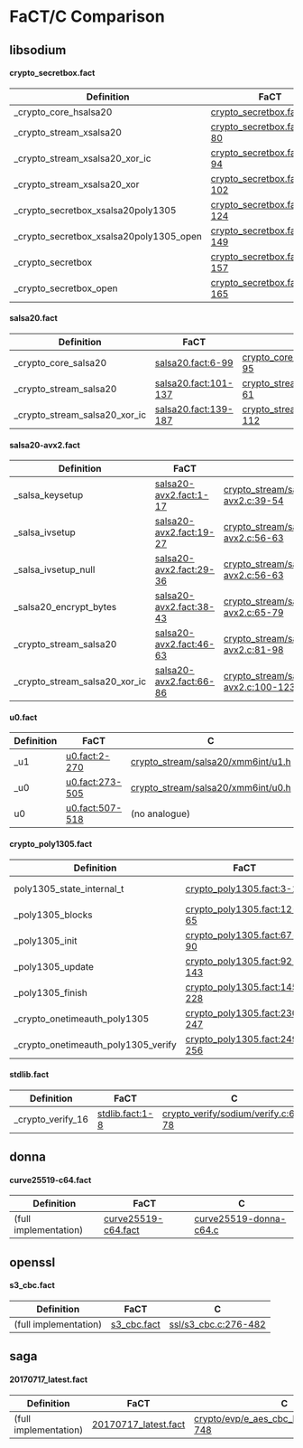 # FaCT/C Comparison

## libsodium

#### crypto_secretbox.fact
Definition | FaCT | C
--- | --- | ---
_crypto_core_hsalsa20 | [crypto_secretbox.fact:4-69](/crypto_secretbox/crypto_secretbox.fact#L4-L69) | [crypto_core/hsalsa20/ref2/core_hsalsa20_ref2.c:16-95](/crypto_secretbox/tests/libsodium-c-cref/src/libsodium/crypto_core/hsalsa20/ref2/core_hsalsa20_ref2.c#L16-L95)
_crypto_stream_xsalsa20 | [crypto_secretbox.fact:71-80](/crypto_secretbox/crypto_secretbox.fact#L71-L80) | [crypto_stream/xsalsa20/stream_xsalsa20.c:7-19](/crypto_secretbox/tests/libsodium-c-cref/src/libsodium/crypto_stream/xsalsa20/stream_xsalsa20.c#L7-L19)
_crypto_stream_xsalsa20_xor_ic | [crypto_secretbox.fact:82-94](/crypto_secretbox/crypto_secretbox.fact#L82-L94) | [crypto_stream/xsalsa20/stream_xsalsa20.c:21-34](/crypto_secretbox/tests/libsodium-c-cref/src/libsodium/crypto_stream/xsalsa20/stream_xsalsa20.c#L21-L34)
_crypto_stream_xsalsa20_xor | [crypto_secretbox.fact:96-102](/crypto_secretbox/crypto_secretbox.fact#L96-L102) | [crypto_stream/xsalsa20/stream_xsalsa20.c:36-42](/crypto_secretbox/tests/libsodium-c-cref/src/libsodium/crypto_stream/xsalsa20/stream_xsalsa20.c#L36-L42)
_crypto_secretbox_xsalsa20poly1305 | [crypto_secretbox.fact:104-124](/crypto_secretbox/crypto_secretbox.fact#L104-L124) | [crypto_secretbox/xsalsa20poly1305/secretbox_xsalsa20poly1305.c:6-23](/crypto_secretbox/tests/libsodium-c-cref/src/libsodium/crypto_secretbox/xsalsa20poly1305/secretbox_xsalsa20poly1305.c#L6-L23)
_crypto_secretbox_xsalsa20poly1305_open | [crypto_secretbox.fact:126-149](/crypto_secretbox/crypto_secretbox.fact#L126-L149) | [crypto_secretbox/xsalsa20poly1305/secretbox_xsalsa20poly1305.c:25-47](/crypto_secretbox/tests/libsodium-c-cref/src/libsodium/crypto_secretbox/xsalsa20poly1305/secretbox_xsalsa20poly1305.c#L25-L47)
_crypto_secretbox | [crypto_secretbox.fact:151-157](/crypto_secretbox/crypto_secretbox.fact#L151-L157) | [crypto_secretbox/crypto_secretbox.c:47-53](/crypto_secretbox/tests/libsodium-c-cref/src/libsodium/crypto_secretbox/crypto_secretbox.c#L47-L53)
_crypto_secretbox_open | [crypto_secretbox.fact:159-165](/crypto_secretbox/crypto_secretbox.fact#L159-L165) | [crypto_secretbox/crypto_secretbox.c:55-61](/crypto_secretbox/tests/libsodium-c-cref/src/libsodium/crypto_secretbox/crypto_secretbox.c#L55-L61)

#### salsa20.fact
Definition | FaCT | C
--- | --- | ---
_crypto_core_salsa20 | [salsa20.fact:6-99](/crypto_secretbox/salsa20.fact#L6-L99) | [crypto_core/salsa/ref/core_salsa_ref.c:10-95](/crypto_secretbox/tests/libsodium-c-cref/src/libsodium/crypto_core/salsa/ref/core_salsa_ref.c#L10-L95)
_crypto_stream_salsa20 | [salsa20.fact:101-137](/crypto_secretbox/salsa20.fact#L101-L137) | [crypto_stream/salsa20/ref/salsa20_ref.c:18-61](/crypto_secretbox/tests/libsodium-c-cref/src/libsodium/crypto_stream/salsa20/ref/salsa20_ref.c#L18-L61)
_crypto_stream_salsa20_xor_ic | [salsa20.fact:139-187](/crypto_secretbox/salsa20.fact#L139-L187) | [crypto_stream/salsa20/ref/salsa20_ref.c:63-112](/crypto_secretbox/tests/libsodium-c-cref/src/libsodium/crypto_stream/salsa20/ref/salsa20_ref.c#L63-L112)

#### salsa20-avx2.fact
Definition | FaCT | C
--- | --- | ---
_salsa_keysetup | [salsa20-avx2.fact:1-17](/crypto_secretbox/salsa20-avx2.fact#L1-L17) | [crypto_stream/salsa20/xmm6int/salsa20_xmm6int-avx2.c:39-54](/crypto_secretbox/tests/libsodium-c-cref/src/libsodium/crypto_stream/salsa20/xmm6int/salsa20_xmm6int-avx2.c#L39-L54)
_salsa_ivsetup | [salsa20-avx2.fact:19-27](/crypto_secretbox/salsa20-avx2.fact#L19-L27) | [crypto_stream/salsa20/xmm6int/salsa20_xmm6int-avx2.c:56-63](/crypto_secretbox/tests/libsodium-c-cref/src/libsodium/crypto_stream/salsa20/xmm6int/salsa20_xmm6int-avx2.c#L56-L63)
_salsa_ivsetup_null | [salsa20-avx2.fact:29-36](/crypto_secretbox/salsa20-avx2.fact#L29-L36) | [crypto_stream/salsa20/xmm6int/salsa20_xmm6int-avx2.c:56-63](/crypto_secretbox/tests/libsodium-c-cref/src/libsodium/crypto_stream/salsa20/xmm6int/salsa20_xmm6int-avx2.c#L56-L63)
_salsa20_encrypt_bytes | [salsa20-avx2.fact:38-43](/crypto_secretbox/salsa20-avx2.fact#L38-L43) | [crypto_stream/salsa20/xmm6int/salsa20_xmm6int-avx2.c:65-79](/crypto_secretbox/tests/libsodium-c-cref/src/libsodium/crypto_stream/salsa20/xmm6int/salsa20_xmm6int-avx2.c#L65-L79)
_crypto_stream_salsa20 | [salsa20-avx2.fact:46-63](/crypto_secretbox/salsa20-avx2.fact#L46-L63) | [crypto_stream/salsa20/xmm6int/salsa20_xmm6int-avx2.c:81-98](/crypto_secretbox/tests/libsodium-c-cref/src/libsodium/crypto_stream/salsa20/xmm6int/salsa20_xmm6int-avx2.c#L81-L98)
_crypto_stream_salsa20_xor_ic | [salsa20-avx2.fact:66-86](/crypto_secretbox/salsa20-avx2.fact#L66-L86) | [crypto_stream/salsa20/xmm6int/salsa20_xmm6int-avx2.c:100-123](/crypto_secretbox/tests/libsodium-c-cref/src/libsodium/crypto_stream/salsa20/xmm6int/salsa20_xmm6int-avx2.c#L100-L123)

#### u0.fact
Definition | FaCT | C
--- | --- | ---
_u1 | [u0.fact:2-270](/crypto_secretbox/u0.fact#L2-L270) | [crypto_stream/salsa20/xmm6int/u1.h](/crypto_secretbox/tests/libsodium-c-cref/src/libsodium/crypto_stream/salsa20/xmm6int/u1.h)
_u0 | [u0.fact:273-505](/crypto_secretbox/u0.fact#L273-L505) | [crypto_stream/salsa20/xmm6int/u0.h](/crypto_secretbox/tests/libsodium-c-cref/src/libsodium/crypto_stream/salsa20/xmm6int/u0.h)
u0 | [u0.fact:507-518](/crypto_secretbox/u0.fact#L507-L518) | (no analogue)

#### crypto_poly1305.fact
Definition | FaCT | C
--- | --- | ---
poly1305_state_internal_t | [crypto_poly1305.fact:3-10](/crypto_secretbox/crypto_poly1305.fact#L3-L10) | [crypto_onetimeauth/poly1305/donna/poly1305_donna64.h:25-32](/crypto_secretbox/tests/libsodium-c-cref/src/libsodium/crypto_onetimeauth/poly1305/donna/poly1305_donna64.h#L25-L32)
_poly1305_blocks | [crypto_poly1305.fact:12-65](/crypto_secretbox/crypto_poly1305.fact#L12-L65) | [crypto_onetimeauth/poly1305/donna/poly1305_donna64.h:61-133](/crypto_secretbox/tests/libsodium-c-cref/src/libsodium/crypto_onetimeauth/poly1305/donna/poly1305_donna64.h#L61-L133)
_poly1305_init | [crypto_poly1305.fact:67-90](/crypto_secretbox/crypto_poly1305.fact#L67-L90) | [crypto_onetimeauth/poly1305/donna/poly1305_donna64.h:34-59](/crypto_secretbox/tests/libsodium-c-cref/src/libsodium/crypto_onetimeauth/poly1305/donna/poly1305_donna64.h#L34-L59)
_poly1305_update | [crypto_poly1305.fact:92-143](/crypto_secretbox/crypto_poly1305.fact#L92-L143) | [crypto_onetimeauth/poly1305/donna/poly1305_donna.c:14-56](/crypto_secretbox/tests/libsodium-c-cref/src/libsodium/crypto_onetimeauth/poly1305/donna/poly1305_donna.c#L14-L56)
_poly1305_finish | [crypto_poly1305.fact:145-228](/crypto_secretbox/crypto_poly1305.fact#L145-L228) | [crypto_onetimeauth/poly1305/donna/poly1305_donna64.h:135-220](/crypto_secretbox/tests/libsodium-c-cref/src/libsodium/crypto_onetimeauth/poly1305/donna/poly1305_donna64.h#L135-L220)
_crypto_onetimeauth_poly1305 | [crypto_poly1305.fact:230-247](/crypto_secretbox/crypto_poly1305.fact#L230-L247) | [crypto_onetimeauth/poly1305/donna/poly1305_donna.c:58-70](/crypto_secretbox/tests/libsodium-c-cref/src/libsodium/crypto_onetimeauth/poly1305/donna/poly1305_donna.c#L58-L70)
_crypto_onetimeauth_poly1305_verify | [crypto_poly1305.fact:249-256](/crypto_secretbox/crypto_poly1305.fact#L249-L256) | [crypto_onetimeauth/poly1305/donna/poly1305_donna.c:102-113](/crypto_secretbox/tests/libsodium-c-cref/src/libsodium/crypto_onetimeauth/poly1305/donna/poly1305_donna.c#L102-L113)

#### stdlib.fact
Definition | FaCT | C
--- | --- | ---
_crypto_verify_16 | [stdlib.fact:1-8](/crypto_secretbox/stdlib.fact#L1-L8) | [crypto_verify/sodium/verify.c:63-78](/crypto_secretbox/tests/libsodium-c-cref/src/libsodium/crypto_verify/sodium/verify.c#L63-L78)

## donna

#### curve25519-c64.fact
Definition | FaCT | C
--- | --- | ---
(full implementation) | [curve25519-c64.fact](/donna/curve25519-c64.fact) | [curve25519-donna-c64.c](/donna/tests/donna-c/curve25519-donna-c64.c)

## openssl

#### s3_cbc.fact
Definition | FaCT | C
--- | --- | ---
(full implementation) | [s3_cbc.fact](/openssl/s3_cbc.fact) | [ssl/s3_cbc.c:276-482](/openssl/tests/openssl-fact/s3_cbc.c#L276-L482)

## saga

#### 20170717_latest.fact
Definition | FaCT | C
--- | --- | ---
(full implementation) | [20170717_latest.fact](/saga/20170717_latest.fact) | [crypto/evp/e_aes_cbc_hmac_sha1.c:499-748](/saga/tests/openssl-fact-ugly/crypto/evp/e_aes_cbc_hmac_sha1.c#L499-L748)
